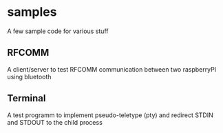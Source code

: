 # samples

A few sample code for various stuff

## RFCOMM
A client/server to test RFCOMM communication between two raspberryPI using bluetooth

## Terminal
A test programm to implement pseudo-teletype (pty) and redirect STDIN and STDOUT to the child process 
